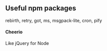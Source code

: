 ## Useful npm packages

rebirth, retry, got, ms, msgpack-lite, cron, pify

#### Cheerio

Like jQuery for Node